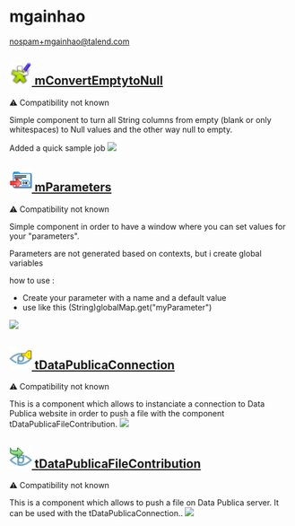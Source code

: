 # mgainhao
  <nospam+mgainhao@talend.com>

## <a href='./components/mConvertEmptytoNull/readme.md'><img src='./components/mConvertEmptytoNull/logo.jpg' width='40' height='40'> mConvertEmptytoNull</a>
 :warning: Compatibility not known

Simple component to turn all String columns from empty (blank or only whitespaces) to Null values and the other way null to empty.

Added a quick sample job
<img src='./components/mConvertEmptytoNull/sample.jpg'>

## <a href='./components/mParameters/readme.md'><img src='./components/mParameters/logo.jpg' width='40' height='40'> mParameters</a>
 :warning: Compatibility not known

Simple component in order to have a window where you can set values for your "parameters".

Parameters are not generated based on contexts, but i create global variables

how to use : 
- Create your parameter with a name and a default value
- use like this (String)globalMap.get("myParameter")



<img src='./components/mParameters/sample.jpg'>

## <a href='./components/tDataPublicaConnection/readme.md'><img src='./components/tDataPublicaConnection/logo.jpg' width='40' height='40'> tDataPublicaConnection</a>
 :warning: Compatibility not known

This is a component which allows to instanciate a connection to Data Publica website in order to push a file with the component tDataPublicaFileContribution. 
<img src='./components/tDataPublicaConnection/sample.jpg'>

## <a href='./components/tDataPublicaFileContribution/readme.md'><img src='./components/tDataPublicaFileContribution/logo.jpg' width='40' height='40'> tDataPublicaFileContribution</a>
 :warning: Compatibility not known

This is a component which allows to push a file on Data Publica server. 
It can be used with the tDataPublicaConnection..
<img src='./components/tDataPublicaFileContribution/sample.jpg'>

